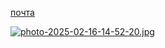 
<a href=kibervantuzz@gmail.com>почта</a>



[![photo-2025-02-16-14-52-20.jpg](https://i.postimg.cc/1R6dR6Xr/photo-2025-02-16-14-52-20.jpg)](https://postimg.cc/z3z70yny)









 
 
 
 


